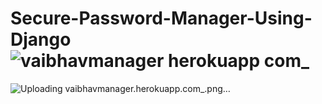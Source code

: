 # Secure-Password-Manager-Using-Django![vaibhavmanager herokuapp com_](https://user-images.githubusercontent.com/58821506/178097512-ba197be6-527a-4df9-ae15-7e037bba6cea.png)
![Uploading vaibhavmanager.herokuapp.com_.png…]()

